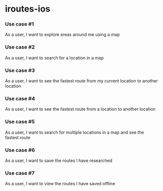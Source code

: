 # iroutes-ios


### Use case #1
As a user, I want to explore areas around me using a map

### Use case #2
As a user, I want to search for a location in a map

### Use case #3
As a user, I want to see the fastest route from my current location to another location

### Use case #4
As a user, I want to see the fastest route from a location to another location

### Use case #5
As a user, I want to search for multiple locations in a map and see the fastest route

### Use case #6
As a user, I want to save the routes I have researched

### Use case #7
As a user, I want to view the routes I have saved offline
